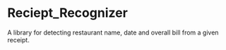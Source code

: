 # Reciept_Recognizer
A library for detecting restaurant name, date and overall bill from a given receipt.
